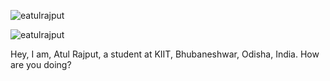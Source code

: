 <p><img align="center" src="https://github-readme-stats.vercel.app/api/top-langs?username=eatulrajput&show_icons=true&locale=en&layout=compact" alt="eatulrajput" /></p>

<p><img align="center" src="https://github-readme-streak-stats.herokuapp.com/?user=eatulrajput&" alt="eatulrajput" /></p>
<p>Hey, I am, Atul Rajput, a student at KIIT, Bhubaneshwar, Odisha, India. How are you doing?</p>


